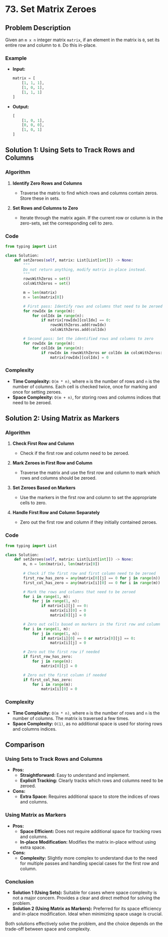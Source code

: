 # 73. Set Matrix Zeroes

## Problem Description
Given an `m x n` integer matrix `matrix`, if an element in the matrix is `0`, set its entire row and column to `0`. Do this in-place.

### Example
- **Input:**
  ```python
  matrix = [
      [1, 1, 1],
      [1, 0, 1],
      [1, 1, 1]
  ]
  ```
- **Output:**
  ```python
  [
      [1, 0, 1],
      [0, 0, 0],
      [1, 0, 1]
  ]
  ```

## Solution 1: Using Sets to Track Rows and Columns

### Algorithm

1. **Identify Zero Rows and Columns**
   - Traverse the matrix to find which rows and columns contain zeros. Store these in sets.

2. **Set Rows and Columns to Zero**
   - Iterate through the matrix again. If the current row or column is in the zero-sets, set the corresponding cell to zero.

### Code

```python
from typing import List

class Solution:
    def setZeroes(self, matrix: List[List[int]]) -> None:
        """
        Do not return anything, modify matrix in-place instead.
        """
        rowsWithZeros = set()
        colsWithZeros = set()

        m = len(matrix)
        n = len(matrix[0])

        # First pass: Identify rows and columns that need to be zeroed
        for rowIdx in range(m):
            for colIdx in range(n):
                if matrix[rowIdx][colIdx] == 0:
                    rowsWithZeros.add(rowIdx)
                    colsWithZeros.add(colIdx)

        # Second pass: Set the identified rows and columns to zero
        for rowIdx in range(m):
            for colIdx in range(n):
                if rowIdx in rowsWithZeros or colIdx in colsWithZeros:
                    matrix[rowIdx][colIdx] = 0
```

### Complexity
- **Time Complexity:** `O(m * n)`, where `m` is the number of rows and `n` is the number of columns. Each cell is checked twice, once for marking and once for setting zeroes.
- **Space Complexity:** `O(m + n)`, for storing rows and columns indices that need to be zeroed.

## Solution 2: Using Matrix as Markers

### Algorithm

1. **Check First Row and Column**
   - Check if the first row and column need to be zeroed.

2. **Mark Zeroes in First Row and Column**
   - Traverse the matrix and use the first row and column to mark which rows and columns should be zeroed.

3. **Set Zeroes Based on Markers**
   - Use the markers in the first row and column to set the appropriate cells to zero.

4. **Handle First Row and Column Separately**
   - Zero out the first row and column if they initially contained zeroes.

### Code

```python
from typing import List

class Solution:
    def setZeroes(self, matrix: List[List[int]]) -> None:
        m, n = len(matrix), len(matrix[0])
        
        # Check if the first row and first column need to be zeroed
        first_row_has_zero = any(matrix[0][j] == 0 for j in range(n))
        first_col_has_zero = any(matrix[i][0] == 0 for i in range(m))

        # Mark the rows and columns that need to be zeroed
        for i in range(1, m):
            for j in range(1, n):
                if matrix[i][j] == 0:
                    matrix[i][0] = 0
                    matrix[0][j] = 0

        # Zero out cells based on markers in the first row and column
        for i in range(1, m):
            for j in range(1, n):
                if matrix[i][0] == 0 or matrix[0][j] == 0:
                    matrix[i][j] = 0

        # Zero out the first row if needed
        if first_row_has_zero:
            for j in range(n):
                matrix[0][j] = 0

        # Zero out the first column if needed
        if first_col_has_zero:
            for i in range(m):
                matrix[i][0] = 0
```

### Complexity
- **Time Complexity:** `O(m * n)`, where `m` is the number of rows and `n` is the number of columns. The matrix is traversed a few times.
- **Space Complexity:** `O(1)`, as no additional space is used for storing rows and columns indices.

## Comparison

### Using Sets to Track Rows and Columns
- **Pros:**
  - **Straightforward:** Easy to understand and implement.
  - **Explicit Tracking:** Clearly tracks which rows and columns need to be zeroed.
- **Cons:**
  - **Extra Space:** Requires additional space to store the indices of rows and columns.

### Using Matrix as Markers
- **Pros:**
  - **Space Efficient:** Does not require additional space for tracking rows and columns.
  - **In-place Modification:** Modifies the matrix in-place without using extra space.
- **Cons:**
  - **Complexity:** Slightly more complex to understand due to the need for multiple passes and handling special cases for the first row and column.

### Conclusion
- **Solution 1 (Using Sets):** Suitable for cases where space complexity is not a major concern. Provides a clear and direct method for solving the problem.
- **Solution 2 (Using Matrix as Markers):** Preferred for its space efficiency and in-place modification. Ideal when minimizing space usage is crucial.

Both solutions effectively solve the problem, and the choice depends on the trade-off between space and complexity. 
